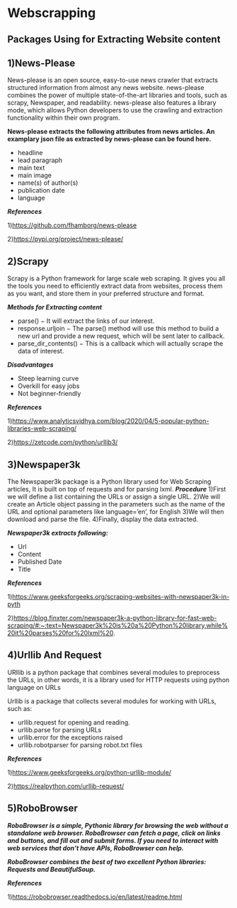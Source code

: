 # Webscrapping

## Packages Using for Extracting Website content

## 1)News-Please


News-please is an open source, easy-to-use news crawler that extracts structured information from almost any news website. 
news-please combines the power of multiple state-of-the-art libraries and tools, such as scrapy, Newspaper, and readability. news-please also features a library mode, which allows Python developers to use the crawling and extraction functionality within their own program.

**News-please extracts the following attributes from news articles. An examplary json file as extracted by news-please can be found here.**
- headline
- lead paragraph
- main text
- main image
- name(s) of author(s)
- publication date
- language


***References***


1)https://github.com/fhamborg/news-please


2)https://pypi.org/project/news-please/

## 2)Scrapy


Scrapy is a Python framework for large scale web scraping. It gives you all the tools you need to efficiently extract data from websites,
process them as you want, and store them in your preferred structure and format.

***Methods for Extracting content***
- parse() − It will extract the links of our interest.
- response.urljoin − The parse() method will use this method to build a new url and provide a new request, which will be sent later to callback.
- parse_dir_contents() − This is a callback which will actually scrape the data of interest.


***Disadvantages***
- Steep learning curve
- Overkill for easy jobs
- Not beginner-friendly

***References***


1)https://www.analyticsvidhya.com/blog/2020/04/5-popular-python-libraries-web-scraping/


2)https://zetcode.com/python/urllib3/

## 3)Newspaper3k


The Newspaper3k package is a Python library used for Web Scraping articles, It is built on top of requests and for parsing lxml.
***Procedure***
1)First we will define a list containing the URLs or assign a single URL.
2)We will create an Article object passing in the parameters such as the name of the URL and optional parameters like language=’en’, for English
3)We will then download and parse the file.
4)Finally, display the data extracted.

***Newspaper3k extracts following:***

- Url
- Content
- Published Date
- Title

***References***


1)https://www.geeksforgeeks.org/scraping-websites-with-newspaper3k-in-pyth


2)https://blog.finxter.com/newspaper3k-a-python-library-for-fast-web-scraping/#:~:text=Newspaper3k%20is%20a%20Python%20library,while%20it%20parses%20for%20lxml%20.


## 4)Urllib And Request


URllib is a python package that combines several modules to preprocess the URLs, in other words, it is a library used for HTTP requests using python language 
on URLs

Urllib is a package that collects several modules for working with URLs, such as:

- urllib.request for opening and reading.
- urllib.parse for parsing URLs
- urllib.error for the exceptions raised
- urllib.robotparser for parsing robot.txt files

***References***


1)https://www.geeksforgeeks.org/python-urllib-module/


2)https://realpython.com/urllib-request/


## 5)RoboBrowser

***RoboBrowser is a simple, Pythonic library for browsing the web without a standalone web browser. RoboBrowser can fetch a page, click on links and buttons, and fill out and submit forms. If you need to interact with web services that don’t have APIs, RoboBrowser can help.***

***RoboBrowser combines the best of two excellent Python libraries: Requests and BeautifulSoup.***

***References***

1)https://robobrowser.readthedocs.io/en/latest/readme.html
